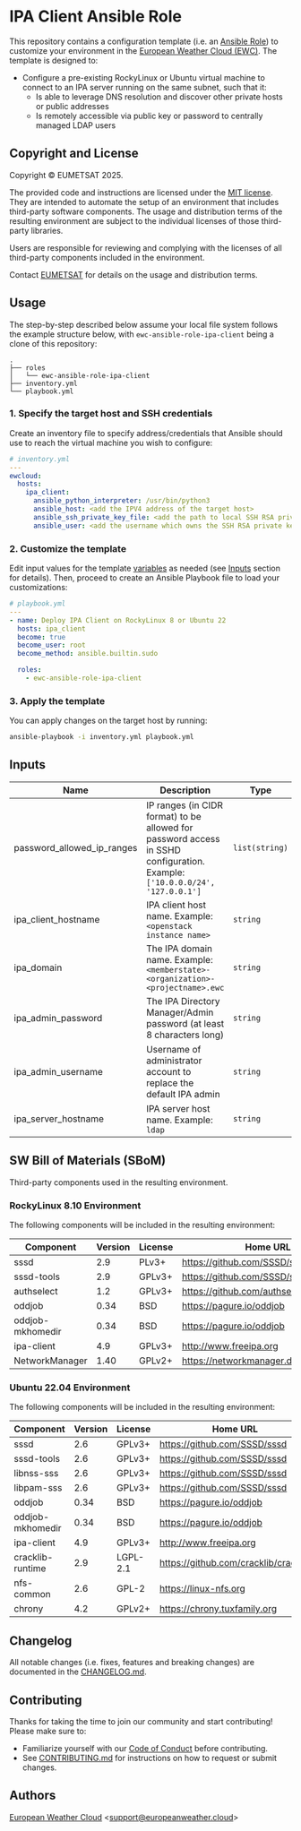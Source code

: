 # IPA Client Ansible Role

This repository contains a configuration template 
(i.e. an [Ansible Role](https://docs.ansible.com/ansible/latest/playbook_guide/playbooks_reuse_roles.html)) 
to customize your environment in the
[European Weather Cloud (EWC)](https://europeanweather.cloud/).
The template is designed to:
* Configure a pre-existing RockyLinux or Ubuntu virtual machine to
connect to an IPA server running on the same subnet, such that it:
  * Is able to leverage DNS resolution and discover other private 
hosts or public addresses
  * Is remotely accessible via public key or password to centrally
managed LDAP users

## Copyright and License
Copyright © EUMETSAT 2025.

The provided code and instructions are licensed under the [MIT license](./LICENSE).
They are intended to automate the setup of an environment that includes 
third-party software components.
The usage and distribution terms of the resulting environment are 
subject to the individual licenses of those third-party libraries.

Users are responsible for reviewing and complying with the licenses of
all third-party components included in the environment.

Contact [EUMETSAT](http://www.eumetsat.int) for details on the usage and distribution terms.

## Usage

The step-by-step described below assume your local file system follows the 
example structure below, with `ewc-ansible-role-ipa-client` being a clone of this
repository:
```
.
├── roles
│   └── ewc-ansible-role-ipa-client
├── inventory.yml
└── playbook.yml
```

### 1. Specify the target host and SSH credentials
Create an inventory file to specify address/credentials that Ansible should use
to reach the virtual machine you wish to configure:
```yaml
# inventory.yml
---
ewcloud:
  hosts:
    ipa_client:
      ansible_python_interpreter: /usr/bin/python3
      ansible_host: <add the IPV4 address of the target host>
      ansible_ssh_private_key_file: <add the path to local SSH RSA private key file>
      ansible_user: <add the username which owns the SSH RSA private key >
```
### 2. Customize the template

Edit input values for the template [variables](./vars/main.yml) as needed (see
[Inputs](#inputs) section for details).
Then, proceed to create an Ansible Playbook file to load your customizations: 

```yaml
# playbook.yml
---
- name: Deploy IPA Client on RockyLinux 8 or Ubuntu 22
  hosts: ipa_client
  become: true
  become_user: root
  become_method: ansible.builtin.sudo

  roles:
    - ewc-ansible-role-ipa-client

```

### 3. Apply the template


You can apply changes on the target host by running:
```bash
ansible-playbook -i inventory.yml playbook.yml
```

## Inputs

| Name | Description | Type | Default | Required |
|------|-------------|------|---------|----------|
| password_allowed_ip_ranges | IP ranges (in CIDR format) to be allowed for password access in SSHD configuration. Example: `['10.0.0.0/24', '127.0.0.1']` | `list(string)` | n/a | yes |
| ipa_client_hostname | IPA client host name. Example: `<openstack instance name>` | `string`| n/a | yes |
| ipa_domain |The IPA domain name. Example: `<memberstate>-<organization>-<projectname>.ewc` | `string` | n/a | yes |
| ipa_admin_password | The IPA Directory Manager/Admin password (at least 8 characters long) | `string` | n/a | yes |
| ipa_admin_username | Username of administrator account to replace the default IPA admin | `string` | n/a | yes |
| ipa_server_hostname | IPA server host name. Example: `ldap` | `string`| n/a | yes |


## SW Bill of Materials (SBoM)

Third-party components used in the resulting environment.

### RockyLinux 8.10 Environment
The following components will be included in the resulting environment:

| Component | Version | License | Home URL |
|------|---------|---------|--------|
| sssd | 2.9 | PLv3+ | https://github.com/SSSD/sssd |
| sssd-tools | 2.9 | GPLv3+ | https://github.com/SSSD/sssd |
| authselect | 1.2 | GPLv3+ | https://github.com/authselect/authselect |
| oddjob | 0.34 | BSD | https://pagure.io/oddjob |
| oddjob-mkhomedir | 0.34 | BSD | https://pagure.io/oddjob |
| ipa-client | 4.9 | GPLv3+ | http://www.freeipa.org |
| NetworkManager | 1.40 | GPLv2+ | https://networkmanager.dev |

### Ubuntu 22.04 Environment
The following components will be included in the resulting environment:

| Component | Version | License | Home URL |
|------|---------|---------|--------|
| sssd | 2.6 | GPLv3+ | https://github.com/SSSD/sssd |
| sssd-tools | 2.6 | GPLv3+  | https://github.com/SSSD/sssd |
| libnss-sss  | 2.6 | GPLv3+  | https://github.com/SSSD/sssd |
| libpam-sss | 2.6 |  GPLv3+  | https://github.com/SSSD/sssd |
| oddjob | 0.34 | BSD  | https://pagure.io/oddjob |
| oddjob-mkhomedir | 0.34 | BSD | https://pagure.io/oddjob |
| ipa-client | 4.9 | GPLv3+ | http://www.freeipa.org |
| cracklib-runtime | 2.9 | LGPL-2.1  | https://github.com/cracklib/cracklib |
| nfs-common | 2.6 | GPL-2 | https://linux-nfs.org |
| chrony | 4.2 | GPLv2+ | https://chrony.tuxfamily.org |


## Changelog
All notable changes (i.e. fixes, features and breaking changes) are documented 
in the [CHANGELOG.md](./CHANGELOG.md).

## Contributing

Thanks for taking the time to join our community and start contributing!
Please make sure to:
* Familiarize yourself with our [Code of Conduct](./CODE_OF_CONDUCT.md) before 
contributing.
* See [CONTRIBUTING.md](./CONTRIBUTING.md) for instructions on how to request 
or submit changes.

## Authors

[European Weather Cloud](http://support.europeanweather.cloud/) 
<[support@europeanweather.cloud](mailto:support@europeanweather.cloud)>
